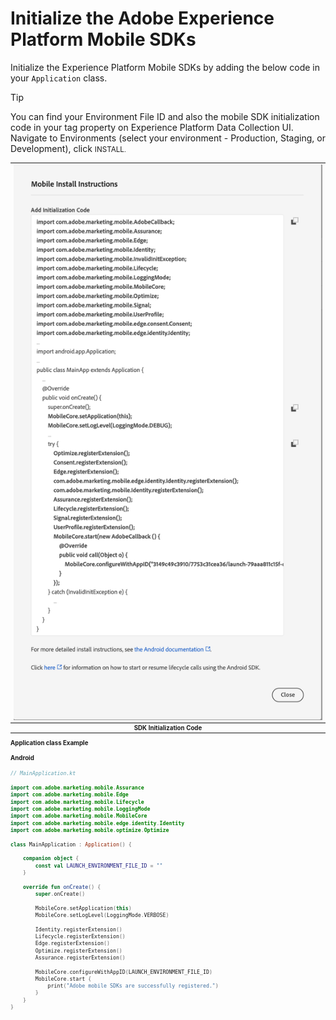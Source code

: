 # Initialize the Adobe Experience Platform Mobile SDKs

Initialize the Experience Platform Mobile SDKs by adding the below code in your `Application` class.

> [!TIP]
> You can find your Environment File ID and also the mobile SDK initialization code in your tag property on Experience Platform Data Collection UI. Navigate to Environments (select your environment - Production, Staging, or Development), click <small>INSTALL<small>.

| ![SDK Initialization Code](../../assets/sdk-init-code.png?raw=true) |
| :---: |
| **SDK Initialization Code** |

**Application class Example**
<!-- tabs:start -->

#### **Android**
```kotlin
// MainApplication.kt

import com.adobe.marketing.mobile.Assurance
import com.adobe.marketing.mobile.Edge
import com.adobe.marketing.mobile.Lifecycle
import com.adobe.marketing.mobile.LoggingMode
import com.adobe.marketing.mobile.MobileCore
import com.adobe.marketing.mobile.edge.identity.Identity
import com.adobe.marketing.mobile.optimize.Optimize

class MainApplication : Application() {

    companion object {
        const val LAUNCH_ENVIRONMENT_FILE_ID = ""
    }

    override fun onCreate() {
        super.onCreate()

        MobileCore.setApplication(this)
        MobileCore.setLogLevel(LoggingMode.VERBOSE)

        Identity.registerExtension()
        Lifecycle.registerExtension()
        Edge.registerExtension()
        Optimize.registerExtension()
        Assurance.registerExtension()

        MobileCore.configureWithAppID(LAUNCH_ENVIRONMENT_FILE_ID)
        MobileCore.start {
            print("Adobe mobile SDKs are successfully registered.")
        }
    }
}
```
<!-- tabs:end -->

